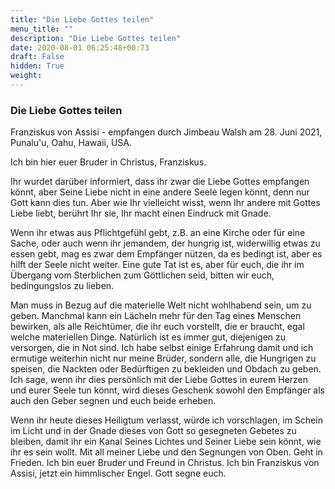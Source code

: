 ```yaml
---
title: "Die Liebe Gottes teilen"
menu_title: ""
description: "Die Liebe Gottes teilen"
date: 2020-08-01 06:25:48+00:73
draft: False
hidden: True
weight:
---
```

### Die Liebe Gottes teilen

Franziskus von Assisi - empfangen durch Jimbeau Walsh am 28. Juni 2021, Punalu'u, Oahu, Hawaii, USA.

Ich bin hier euer Bruder in Christus, Franziskus.

Ihr wurdet darüber informiert, dass ihr zwar die Liebe Gottes empfangen könnt, aber Seine Liebe nicht in eine andere Seele legen könnt, denn nur Gott kann dies tun. Aber wie Ihr vielleicht wisst, wenn Ihr andere mit Gottes Liebe liebt, berührt Ihr sie, Ihr macht einen Eindruck mit Gnade.

Wenn ihr etwas aus Pflichtgefühl gebt, z.B. an eine Kirche oder für eine Sache, oder auch wenn ihr jemandem, der hungrig ist, widerwillig etwas zu essen gebt, mag es zwar dem Empfänger nützen, da es bedingt ist, aber es hilft der Seele nicht weiter. Eine gute Tat ist es, aber für euch, die ihr im Übergang vom Sterblichen zum Göttlichen seid, bitten wir euch, bedingungslos zu lieben.

Man muss in Bezug auf die materielle Welt nicht wohlhabend sein, um zu geben. Manchmal kann ein Lächeln mehr für den Tag eines Menschen bewirken, als alle Reichtümer, die ihr euch vorstellt, die er braucht, egal welche materiellen Dinge. Natürlich ist es immer gut, diejenigen zu versorgen, die in Not sind. Ich habe selbst einige Erfahrung damit und ich ermutige weiterhin nicht nur meine Brüder, sondern alle, die Hungrigen zu speisen, die Nackten oder Bedürftigen zu bekleiden und Obdach zu geben. Ich sage, wenn ihr dies persönlich mit der Liebe Gottes in eurem Herzen und eurer Seele tun könnt, wird dieses Geschenk sowohl den Empfänger als auch den Geber segnen und euch beide erheben.

Wenn ihr heute dieses Heiligtum verlasst, würde ich vorschlagen, im Schein im Licht und in der Gnade dieses von Gott so gesegneten Gebetes zu bleiben, damit ihr ein Kanal Seines Lichtes und Seiner Liebe sein könnt, wie ihr es sein wollt. Mit all meiner Liebe und den Segnungen von Oben. Geht in Frieden. Ich bin euer Bruder und Freund in Christus. Ich bin Franziskus von Assisi, jetzt ein himmlischer Engel. Gott segne euch.
